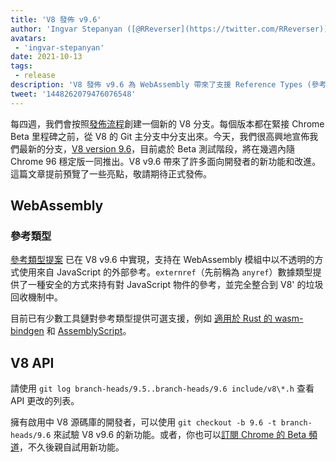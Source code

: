 ```yaml
---
title: 'V8 發佈 v9.6'
author: 'Ingvar Stepanyan ([@RReverser](https://twitter.com/RReverser))'
avatars:
 - 'ingvar-stepanyan'
date: 2021-10-13
tags:
 - release
description: 'V8 發佈 v9.6 為 WebAssembly 帶來了支援 Reference Types (參考類型) 的功能。'
tweet: '1448262079476076548'
---
```

每四週，我們會按照[發佈流程](https://v8.dev/docs/release-process)創建一個新的 V8 分支。每個版本都在緊接 Chrome Beta 里程碑之前，從 V8 的 Git 主分支中分支出來。今天，我們很高興地宣佈我們最新的分支，[V8 version 9.6](https://chromium.googlesource.com/v8/v8.git/+log/branch-heads/9.6)，目前處於 Beta 測試階段，將在幾週內隨 Chrome 96 穩定版一同推出。V8 v9.6 帶來了許多面向開發者的新功能和改進。這篇文章提前預覽了一些亮點，敬請期待正式發佈。

<!--truncate-->
## WebAssembly

### 參考類型

[參考類型提案](https://github.com/WebAssembly/reference-types/blob/master/proposals/reference-types/Overview.md) 已在 V8 v9.6 中實現，支持在 WebAssembly 模組中以不透明的方式使用來自 JavaScript 的外部參考。`externref`（先前稱為 `anyref`）數據類型提供了一種安全的方式來持有對 JavaScript 物件的參考，並完全整合到 V8' 的垃圾回收機制中。

目前已有少數工具鏈對參考類型提供可選支援，例如 [適用於 Rust 的 wasm-bindgen](https://rustwasm.github.io/wasm-bindgen/reference/reference-types.html) 和 [AssemblyScript](https://www.assemblyscript.org/compiler.html#command-line-options)。

## V8 API

請使用 `git log branch-heads/9.5..branch-heads/9.6 include/v8\*.h` 查看 API 更改的列表。

擁有啟用中 V8 源碼庫的開發者，可以使用 `git checkout -b 9.6 -t branch-heads/9.6` 來試驗 V8 v9.6 的新功能。或者，你也可以[訂閱 Chrome 的 Beta 頻道](https://www.google.com/chrome/browser/beta.html)，不久後親自試用新功能。
